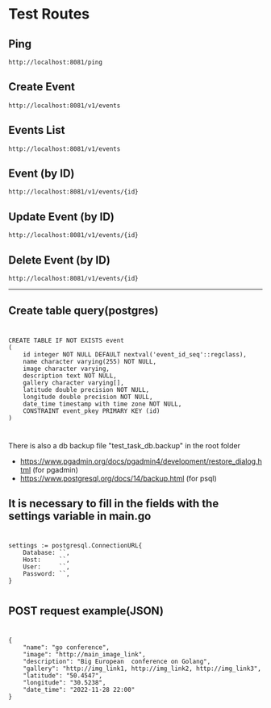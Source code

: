 # Test Routes

## Ping

`http://localhost:8081/ping`

## Create Event

`http://localhost:8081/v1/events`

## Events List

`http://localhost:8081/v1/events`

## Event (by ID)

`http://localhost:8081/v1/events/{id}`

## Update Event (by ID)

`http://localhost:8081/v1/events/{id}`

## Delete Event (by ID)

`http://localhost:8081/v1/events/{id}`

---


## Create table query(postgres)
#
	CREATE TABLE IF NOT EXISTS event
	(
		id integer NOT NULL DEFAULT nextval('event_id_seq'::regclass),
		name character varying(255) NOT NULL,
		image character varying,
		description text NOT NULL,
		gallery character varying[],
		latitude double precision NOT NULL,
		longitude double precision NOT NULL,
		date_time timestamp with time zone NOT NULL,
		CONSTRAINT event_pkey PRIMARY KEY (id)
	)
#
There is also a db backup file "test_task_db.backup" in the root folder
* https://www.pgadmin.org/docs/pgadmin4/development/restore_dialog.html (for pgadmin)
* https://www.postgresql.org/docs/14/backup.html (for psql)

## It is necessary to fill in the fields with the settings variable in main.go
#
    settings := postgresql.ConnectionURL{
		Database: ``,
		Host:     ``,
		User:     ``,
		Password: ``,
	}
#

## POST request example(JSON)
#
    {
        "name": "go conference",
        "image": "http://main_image_link",
        "description": "Big European  conference on Golang",
        "gallery": "http://img_link1, http://img_link2, http://img_link3",
        "latitude": "50.4547",
        "longitude": "30.5238",
        "date_time": "2022-11-28 22:00"
    }
#